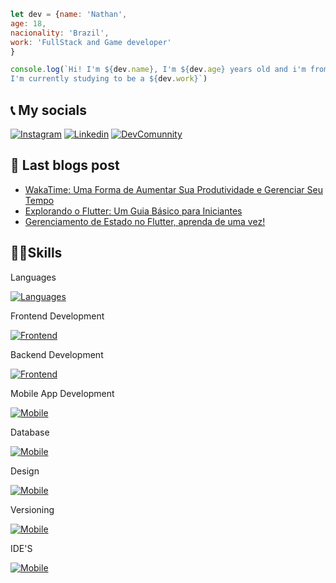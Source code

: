 <!-- ![68747470733a2f2f692e70696e696d672e636f6d2f6f726967696e616c732f63362f33632f61652f63363363616531333434373636663134643964313834653561616665643036352e676966](https://user-images.githubusercontent.com/93049899/204681030-6ce81c5f-85f1-4801-8e93-ab41c30cda9c.jpg) -->

<!-- ![Olá, me chamo Nathan  Muito prazer  (2)](https://user-images.githubusercontent.com/93049899/230245556-aa2854bc-0c80-4ca6-abf2-61bc4d0294e0.png) -->

```javascript
let dev = {name: 'Nathan',
age: 18,
nacionality: 'Brazil',
work: 'FullStack and Game developer'
}

console.log(`Hi! I'm ${dev.name}, I'm ${dev.age} years old and i'm from ${dev.nacionality}! 
I'm currently studying to be a ${dev.work}`)
```
  <h2>📞 My socials</h2>

 [![Instagram](https://skillicons.dev/icons?i=instagram)](https://www.instagram.com/nahtan_not_found/)
 [![Linkedin](https://skillicons.dev/icons?i=linkedin)](https://www.linkedin.com/in/nathan-ferreira-121545241/)
 [![DevComunnity](https://skillicons.dev/icons?i=devto)](https://dev.to/nahtanpng)

 <h2>📌 Last blogs post</h2>

<!-- BLOG-POST-LIST:START -->
- [WakaTime: Uma Forma de Aumentar Sua Produtividade e Gerenciar Seu Tempo](https://dev.to/nahtanpng/wakatime-uma-forma-de-aumentar-sua-produtividade-e-gerenciar-seu-tempo-568p)
- [Explorando o Flutter: Um Guia Básico para Iniciantes](https://dev.to/nahtanpng/explorando-o-flutter-um-guia-basico-para-iniciantes-55l6)
- [Gerenciamento de Estado no Flutter, aprenda de uma vez!](https://dev.to/nahtanpng/gerenciamento-de-estado-no-flutter-aprenda-de-uma-vez-51k8)
<!-- BLOG-POST-LIST:END -->

 <h2>👨‍💻Skills</h2>

 Languages

[![Languages](https://skillicons.dev/icons?i=java,cs,js,dart,py)](https://skillicons.dev)

 Frontend Development
	
[![Frontend](https://skillicons.dev/icons?i=html,css)](https://skillicons.dev)

 Backend Development

[![Frontend](https://skillicons.dev/icons?i=js,php)](https://skillicons.dev)

 Mobile App Development

[![Mobile](https://skillicons.dev/icons?i=java,flutter)](https://skillicons.dev)

 Database
	 
[![Mobile](https://skillicons.dev/icons?i=mysql,firebase)](https://skillicons.dev)

 Design
	 
[![Mobile](https://skillicons.dev/icons?i=ps,figma)](https://skillicons.dev)

 Versioning
  
[![Mobile](https://skillicons.dev/icons?i=git)](https://skillicons.dev)

 IDE'S

 [![Mobile](https://skillicons.dev/icons?i=vscode,visualstudio,idea,gamemakerstudio)](https://skillicons.dev)

